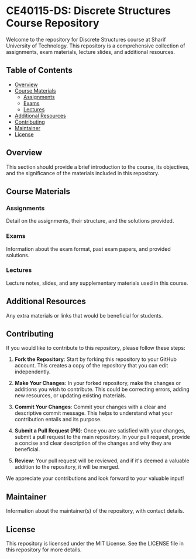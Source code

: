 # CE40115-DS: Discrete Structures Course Repository

Welcome to the repository for Discrete Structures course at Sharif University of Technology. This repository is a comprehensive collection of assignments, exam materials, lecture slides, and additional resources.

## Table of Contents

- [Overview](#overview)
- [Course Materials](#course-materials)
  - [Assignments](#assignments)
  - [Exams](#exams)
  - [Lectures](#lectures)
- [Additional Resources](#additional-resources)
- [Contributing](#contributing)
- [Maintainer](#maintainer)
- [License](#license)

## Overview

This section should provide a brief introduction to the course, its objectives, and the significance of the materials included in this repository.

## Course Materials

### Assignments

Detail on the assignments, their structure, and the solutions provided.

### Exams

Information about the exam format, past exam papers, and provided solutions.

### Lectures

Lecture notes, slides, and any supplementary materials used in this course.

## Additional Resources

Any extra materials or links that would be beneficial for students.

## Contributing

If you would like to contribute to this repository, please follow these steps:

1. **Fork the Repository**: Start by forking this repository to your GitHub account. This creates a copy of the repository that you can edit independently.

2. **Make Your Changes**: In your forked repository, make the changes or additions you wish to contribute. This could be correcting errors, adding new resources, or updating existing materials.

3. **Commit Your Changes**: Commit your changes with a clear and descriptive commit message. This helps to understand what your contribution entails and its purpose.

4. **Submit a Pull Request (PR)**: Once you are satisfied with your changes, submit a pull request to the main repository. In your pull request, provide a concise and clear description of the changes and why they are beneficial.

5. **Review**: Your pull request will be reviewed, and if it's deemed a valuable addition to the repository, it will be merged.

We appreciate your contributions and look forward to your valuable input!

## Maintainer

Information about the maintainer(s) of the repository, with contact details.

## License

This repository is licensed under the MIT License. See the LICENSE file in this repository for more details.
